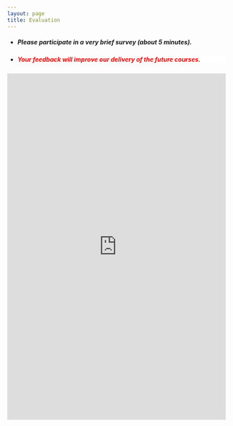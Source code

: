 ```yaml
---
layout: page
title: Evaluation 
--- 
```



<html>
<body>
  
  <ul>
    <li> <h5> Please participate in a very brief survey (about 5 minutes). </h5> </li>
    <li> <h5 style="background-color:white; color:red; text-align: left;"> Your feedback will improve our delivery of the future courses. </h5> </li>
    </ul>

  </body>
</html>

<iframe src="https://forms.gle/mjN5JgstB9xBN3Gr7" width="100%" height="800" frameborder="0" marginheight="0" marginwidth="0">Loading… </iframe>
